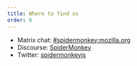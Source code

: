 ```yaml
---
title: Where to find us
order: 6
---
```


* Matrix chat: [#spidermonkey:mozilla.org](https://chat.mozilla.org/#/room/#spidermonkey:mozilla.org)
* Discourse: [SpiderMonkey](https://discourse.mozilla.org/c/spidermonkey)
* Twitter: [spidermonkeyjs](https://www.twitter.com/spidermonkeyjs)
